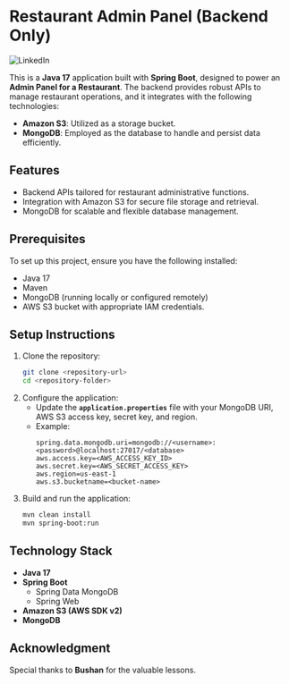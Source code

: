 # Restaurant Admin Panel (Backend Only)

<a href="https://www.linkedin.com/in/natalia-feitosa-cga-cfp" target="_blank" style="text-decoration:none">
    <img src="https://img.shields.io/badge/LinkedIn-000000?style=for-the-badge&logo=linkedin&logoColor=white" alt="LinkedIn">
</a>

This is a **Java 17** application built with **Spring Boot**, designed to power an **Admin Panel for a Restaurant**. The backend provides robust APIs to manage restaurant operations, and it integrates with the following technologies:

- **Amazon S3**: Utilized as a storage bucket.
- **MongoDB**: Employed as the database to handle and persist data efficiently.

## Features
- Backend APIs tailored for restaurant administrative functions.
- Integration with Amazon S3 for secure file storage and retrieval.
- MongoDB for scalable and flexible database management.

## Prerequisites
To set up this project, ensure you have the following installed:
- Java 17
- Maven
- MongoDB (running locally or configured remotely)
- AWS S3 bucket with appropriate IAM credentials.

## Setup Instructions
1. Clone the repository:
   ```bash
   git clone <repository-url>
   cd <repository-folder>
   ```
2. Configure the application:
    - Update the **`application.properties`** file with your MongoDB URI, AWS S3 access key, secret key, and region.
    - Example:
      ```properties
      spring.data.mongodb.uri=mongodb://<username>:<password>@localhost:27017/<database>
      aws.access.key=<AWS_ACCESS_KEY_ID>
      aws.secret.key=<AWS_SECRET_ACCESS_KEY>
      aws.region=us-east-1
      aws.s3.bucketname=<bucket-name>
      ```
3. Build and run the application:
   ```bash
   mvn clean install
   mvn spring-boot:run
   ```

## Technology Stack
- **Java 17**
- **Spring Boot**
    - Spring Data MongoDB
    - Spring Web
- **Amazon S3 (AWS SDK v2)**
- **MongoDB**

## Acknowledgment
Special thanks to **Bushan** for the valuable lessons.

